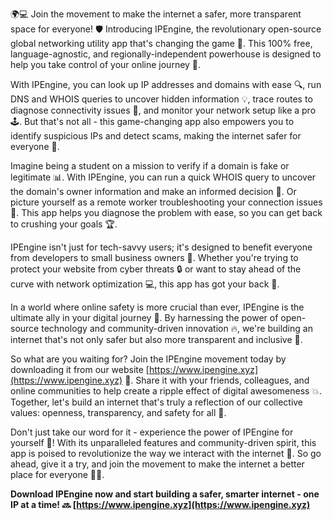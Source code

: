 🌍💻 Join the movement to make the internet a safer, more transparent space for everyone! 🛡️ Introducing IPEngine, the revolutionary open-source global networking utility app that's changing the game 🚀. This 100% free, language-agnostic, and regionally-independent powerhouse is designed to help you take control of your online journey 📡.

With IPEngine, you can look up IP addresses and domains with ease 🔍, run DNS and WHOIS queries to uncover hidden information 💡, trace routes to diagnose connectivity issues 👀, and monitor your network setup like a pro 🕹️. But that's not all - this game-changing app also empowers you to identify suspicious IPs and detect scams, making the internet safer for everyone 🚫.

Imagine being a student on a mission to verify if a domain is fake or legitimate 📊. With IPEngine, you can run a quick WHOIS query to uncover the domain's owner information and make an informed decision 💯. Or picture yourself as a remote worker troubleshooting your connection issues 🔧. This app helps you diagnose the problem with ease, so you can get back to crushing your goals 🏆.

IPEngine isn't just for tech-savvy users; it's designed to benefit everyone from developers to small business owners 👥. Whether you're trying to protect your website from cyber threats 🔒 or want to stay ahead of the curve with network optimization 💻, this app has got your back 🤝.

In a world where online safety is more crucial than ever, IPEngine is the ultimate ally in your digital journey 🌟. By harnessing the power of open-source technology and community-driven innovation 🔥, we're building an internet that's not only safer but also more transparent and inclusive 🌈.

So what are you waiting for? Join the IPEngine movement today by downloading it from our website [https://www.ipengine.xyz](https://www.ipengine.xyz) 📲. Share it with your friends, colleagues, and online communities to help create a ripple effect of digital awesomeness 💥. Together, let's build an internet that's truly a reflection of our collective values: openness, transparency, and safety for all 👫.

Don't just take our word for it - experience the power of IPEngine for yourself 🤩! With its unparalleled features and community-driven spirit, this app is poised to revolutionize the way we interact with the internet 🌊. So go ahead, give it a try, and join the movement to make the internet a better place for everyone 🌈💕.

**Download IPEngine now and start building a safer, smarter internet - one IP at a time! 🔜 [https://www.ipengine.xyz](https://www.ipengine.xyz)**